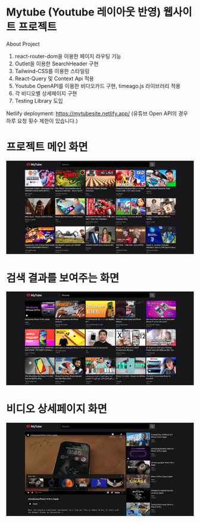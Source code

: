# Mytube (Youtube 레이아웃 반영) 웹사이트 프로젝트

About Project

1. react-router-dom을 이용한 페이지 라우팅 기능
2. Outlet을 이용한 SearchHeader 구현
3. Tailwind-CSS를 이용한 스타일링
4. React-Query 및 Context Api 적용
5. Youtube OpenAPI를 이용한 비디오카드 구현, timeago.js 라이브러리 적용
6. 각 비디오별 상세페이지 구현
7. Testing Library 도입

Netlify deployment: https://mytubesite.netlify.app/
(유튜브 Open API의 경우 하루 요청 횟수 제한이 있습니다.)

# 프로젝트 메인 화면

<img src="main.png"/>

# 검색 결과를 보여주는 화면

<img src="search.png"/>

# 비디오 상세페이지 화면

<img src="detail.png"/>
